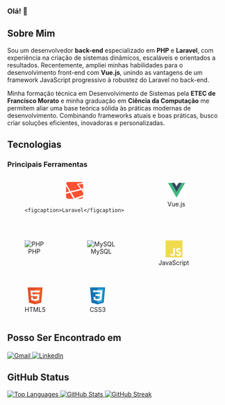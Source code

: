 ### Olá! 👋

## Sobre Mim
Sou um desenvolvedor **back-end** especializado em **PHP** e **Laravel**, com experiência na criação de sistemas dinâmicos, escaláveis e orientados a resultados. Recentemente, ampliei minhas habilidades para o desenvolvimento front-end com **Vue.js**, unindo as vantagens de um framework JavaScript progressivo à robustez do Laravel no back-end.  

Minha formação técnica em Desenvolvimento de Sistemas pela **ETEC de Francisco Morato** e minha graduação em **Ciência da Computação** me permitem aliar uma base teórica sólida às práticas modernas de desenvolvimento. Combinando frameworks atuais e boas práticas, busco criar soluções eficientes, inovadoras e personalizadas.

## Tecnologias

### Principais Ferramentas
<div style="display: flex; flex-wrap: wrap; gap: 20px;">
  <figure style="text-align: center;">
   <img src="https://raw.githubusercontent.com/devicons/devicon/master/icons/laravel/laravel-plain.svg" alt="Laravel" height="40" width="40" />

    <figcaption>Laravel</figcaption>
  </figure>
  
  <figure style="text-align: center;">
    <img src="https://raw.githubusercontent.com/devicons/devicon/master/icons/vuejs/vuejs-original.svg" alt="Vue.js" height="40" width="40"/>
    <figcaption>Vue.js</figcaption>
  </figure>

  <figure style="text-align: center;">
    <img src="https://cdn-icons-png.flaticon.com/128/5968/5968332.png" alt="PHP" height="40" width="40"/>
    <figcaption>PHP</figcaption>
  </figure>

  <figure style="text-align: center;">
    <img src="https://img.icons8.com/fluency/256/mysql-logo.png" alt="MySQL" height="40" width="40"/>
    <figcaption>MySQL</figcaption>
  </figure>

  <figure style="text-align: center;">
    <img src="https://raw.githubusercontent.com/devicons/devicon/master/icons/javascript/javascript-plain.svg" alt="JavaScript" height="40" width="40"/>
    <figcaption>JavaScript</figcaption>
  </figure>

  <figure style="text-align: center;">
    <img src="https://raw.githubusercontent.com/devicons/devicon/master/icons/html5/html5-original.svg" alt="HTML5" height="40" width="40"/>
    <figcaption>HTML5</figcaption>
  </figure>

  <figure style="text-align: center;">
    <img src="https://raw.githubusercontent.com/devicons/devicon/master/icons/css3/css3-original.svg" alt="CSS3" height="40" width="40"/>
    <figcaption>CSS3</figcaption>
  </figure>
</div>

 

## Posso Ser Encontrado em
<div style="margin-top: 20px;">
  <a href="mailto:joaojpwa@gmail.com" target="_blank">
    <img src="https://img.shields.io/badge/-Gmail-DB4437?style=for-the-badge&logo=gmail&logoColor=white" alt="Gmail"/>
  </a>
  <a href="https://www.linkedin.com/in/joão-pedro-g/" target="_blank">
    <img src="https://img.shields.io/badge/-LinkedIn-0A66C2?style=for-the-badge&logo=linkedin&logoColor=white" alt="LinkedIn"/>
  </a>
</div>

## GitHub Status
<a href="https://github.com/joaojp900/joaojp900">
  <img src="https://github-readme-stats.vercel.app/api/top-langs/?username=joaojp900&theme=dark&layout=compact" alt="Top Languages" />
  <img src="https://github-readme-stats.vercel.app/api?username=joaojp900&show_icons=true&theme=dark&include_all_commits=true&count_private=true&hide=prs" alt="GitHub Stats" />
  <img src="https://github-readme-streak-stats.herokuapp.com/?user=joaojp900&theme=dark&hide_border=true&include_all_commits=true" alt="GitHub Streak" />
</a>
